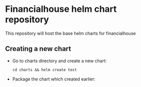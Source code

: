 # Financialhouse helm chart repository

This repository will host the base helm charts for financialhouse

## Creating a new chart

* Go to charts directory and create a new chart:

  ```
  cd charts && helm create test
  ```

* Package the chart which created earlier:

  ```
  
